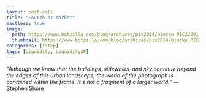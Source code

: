```yaml
---
layout: post-coll
title: "Fourth at Market"
mastless: true
image:
  path: https://www.botzilla.com/blog/archives/pix2014/bjorke_PIC22291.jpg
  thumbnail: https://www.botzilla.com/blog/archives/pix2014/bjorke_PIC22291.jpg
categories: [fStop]
tags: [Liquidity, LiquiditySF]
---
```

<i>"Although we know that the buildings, sidewalks, and sky continue beyond the edges of this urban landscape, the world of the photograph is contained within the frame. It's not a fragment of a larger world."</i> &mdash; Stephen Shore
